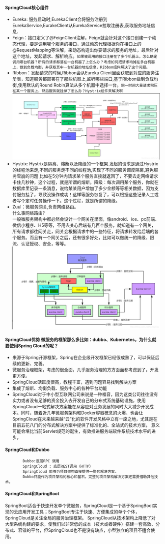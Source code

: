 #### SpringCloud核心组件
* Eureka: 服务启动时,EurekaClient会将服务注册到EurekaService,EurakeClient从EurekaService拉取注册表,获取服务地址信息.
* Feign：接口定义了@FeignClient注解，Feign就会针对这个接口创建一个动态代理，要是调用哪个服务的接口，通过动态代理根据你在接口上的@RequestMapping等注解，来动态构造出你要请求的服务的地址，最后针对这个地址，发起请求、解析响应。`如果被调用的接口注册在了多个机器上，怎么确定调用哪台机器？所有的请求都落在一台机器了上怎么办？考虑如何把请求均摊在多台机器上，做到负载均衡，并获取其中一台机器的地址信息，Ribbon组件解决了这个问题。`
* Ribbon：发起请求的时候,Ribbon会从Eureka Client里面获取到对应的服务注册表，知道服务都部署在了那些机器上,监听哪些端口,基于Ribbon做到负载均衡,使用默认的Round Robin算法从多个机器中选择一台。`同一时间大量请求积压在某一个服务上，然后服务就挂掉了怎么办？Hystrix组件来解决啊`<br/>
![ ](/img/20190221210238503.png)
* Hystrix: Hystrix是隔离、熔断以及降级的一个框架.发起的请求是通过Hystrix的线程池来走,不同的服务走不同的线程池,实现了不同的服务调度隔离,避免服务雪崩的问题
比如在5分钟内请求某个服务直接就返回了，不要去走网络请求卡住几秒钟，这个过程，就是所谓的熔断。降级：每次调用某个服务，你就在数据库里记录一条消息，说给某某用户增加了多少金额等等相关数据，因为支付服务挂了，导致没操作成功！这样等服务恢复了，可以根据这些记录人工或者写个定时任务操作一下。这个过程，就是所谓的降级。
* Zuul：微服务网关,负责网络路由。<br/>
什么事网络路由?<br/>
一般微服务架构中都必然会设计一个网关在里面，像android、ios、pc前端、微信小程序、H5等等，不用去关心后端有几百个服务，就知道有一个网关，所有请求都往网关走，网关会根据请求中的一些特征，将请求转发给后端的各个服务。而且有一个网关之后，还有很多好处，比如可以做统一的降级、限流、认证授权、安全，等等。<br>
![](/img/20201110213735717.png)
#### SpringCloud优势 微服务的框架那么多比如：dubbo、Kubernetes，为什么就要使用Spring Cloud的呢？
* 来源于Spring开源框架，Spring在企业级开发框架已经很成熟了，可以保证后续的更新、完善。
* 微服务治理框架，考虑的很全面，几乎服务治理的方方面面都考虑到了，开发更方便。
* SpringCloud活跃度很高，教程丰富，遇到问题容易找到解决方案 
* 集成了熔断、均衡负载、服务中心的各种平台功能
* SpringCloud对于中小型互联网公司来说是一种福音，因为这类公司往往没有实力或者没有足够的资金投入去开发自己的分布式系统基础设施，使用SpringCloud一站式解决方案能在从容应对业务发展的同时大大减少开发成本。同时，随着近几年微服务架构和Docker容器概念的火爆，也会让SpringCloud在未来越来越“云”化的软件开发风格中立有一席之地，尤其是在目前五花八门的分布式解决方案中提供了标准化的、全站式的技术方案，
意义可能会堪比当前Servlet规范的诞生，有效推进服务端软件系统技术水平的进步。
#### SpringCloud和Dubbo

            Dubbo:底层RPC 调用
            SpringCloud : 底层REST调用（HTTP）
            SpringCloud 能够为项目架构直接提供一整套解决方案。
            Dubbo只能作为项目架构的核心和基石，完整的项目架构解决方案还需要借助其他技术。
#### SpringCloud和SpringBoot
SpringBoot适合于快速开发单个微服务，SpringCloud是一个基于SpringBoot实现的云应用开发工具；SpringBoot专注于快速、方便集成的单个个体，SpringCloud是关注全局的服务治理框架。
SpringCloud从技术架构上降低了对大型系统构建的要求，使我们以非常低的成本（技术或者硬件）搭建一套高效、分布式、容错的平台，但SpringCloud也不是没有缺点，小型独立的项目不适合使用。
